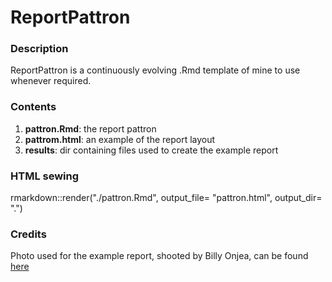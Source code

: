 # ReportPattron

### Description
ReportPattron is a continuously evolving .Rmd template of mine to use whenever required.

### Contents
1. **pattron.Rmd**: the report pattron
2. **pattrom.html**: an example of the report layout
3. **results**: dir containing files used to create the example report

### HTML sewing
rmarkdown::render("./pattron.Rmd", output_file= "pattron.html", output_dir= ".")

### Credits
Photo used for the example report, shooted by Billy Onjea, can be found [here](https://unsplash.com/photos/_qGq1Z2Bk6c?utm_source=unsplash&utm_medium=referral&utm_content=creditShareLink)
